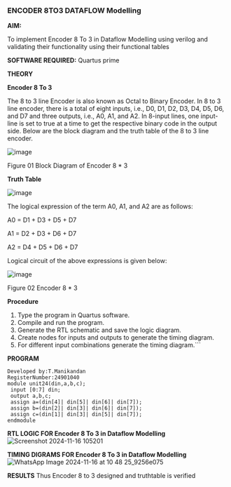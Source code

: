### ENCODER 8TO3 DATAFLOW Modelling

**AIM:**

To implement  Encoder 8 To 3 in Dataflow Modelling using verilog and validating their functionality using their functional tables

**SOFTWARE REQUIRED:** Quartus prime

**THEORY**

**Encoder 8 To 3**

The 8 to 3 line Encoder is also known as Octal to Binary Encoder. In 8 to 3 line encoder, there is a total of eight inputs, i.e., D0, D1, D2, D3, D4, D5, D6, and D7 and three outputs, i.e., A0, A1, and A2. In 8-input lines, one input-line is set to true at a time to get the respective binary code in the output side. Below are the block diagram and the truth table of the 8 to 3 line encoder.

![image](https://github.com/naavaneetha/ENCODER8TO3DATAFLOW/assets/154305477/0bc242c1-eb9e-4c47-afe5-30428470efc3)

Figure 01  Block Diagram of Encoder 8 * 3

**Truth Table**

![image](https://github.com/naavaneetha/ENCODER8TO3DATAFLOW/assets/154305477/35496b14-ae6e-4cd1-9abd-d6736b576575)

The logical expression of the term A0, A1, and A2 are as follows:

A0 = D1 + D3 + D5 + D7

A1 = D2 + D3 + D6 + D7

A2 = D4 + D5 + D6 + D7

Logical circuit of the above expressions is given below:

![image](https://github.com/naavaneetha/ENCODER8TO3DATAFLOW/assets/154305477/95acaee6-c873-4c75-89eb-ef09fb158053)

Figure 02  Encoder 8 * 3

**Procedure**
 1. Type the program in Quartus software.
 2. Compile and run the program.
 3. Generate the RTL schematic and save the logic diagram.
 4. Create nodes for inputs and outputs to generate the timing diagram.
 5. For different input combinations generate the timing diagram.```

**PROGRAM**
```
Developed by:T.Manikandan
RegisterNumber:24901040
module unit24(din,a,b,c);
 input [0:7] din;
 output a,b,c;
 assign a=(din[4]| din[5]| din[6]| din[7]);
 assign b=(din[2]| din[3]| din[6]| din[7]);
 assign c=(din[1]| din[3]| din[5]| din[7]);
endmodule
```
**RTL LOGIC FOR Encoder 8 To 3 in Dataflow Modelling**
![Screenshot 2024-11-16 105201](https://github.com/user-attachments/assets/aa5669ce-c58b-4b8b-9992-44d560e633fe)

**TIMING DIGRAMS FOR Encoder 8 To 3 in Dataflow Modelling**
![WhatsApp Image 2024-11-16 at 10 48 25_9256e075](https://github.com/user-attachments/assets/15ec4893-bcab-4bc1-9ea8-d493ecddf4fd)

**RESULTS**
Thus Encoder 8 to 3 designed and truthtable is verified




